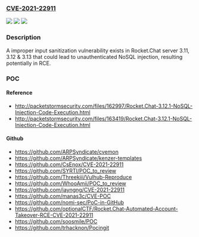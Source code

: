 ### [CVE-2021-22911](https://cve.mitre.org/cgi-bin/cvename.cgi?name=CVE-2021-22911)
![](https://img.shields.io/static/v1?label=Product&message=Rocket.Chat%20server&color=blue)
![](https://img.shields.io/static/v1?label=Version&message=n%2Fa&color=blue)
![](https://img.shields.io/static/v1?label=Vulnerability&message=Failure%20to%20Sanitize%20Special%20Elements%20into%20a%20Different%20Plane%20(Special%20Element%20Injection)%20(CWE-75)&color=brighgreen)

### Description

A improper input sanitization vulnerability exists in Rocket.Chat server 3.11, 3.12 & 3.13 that could lead to unauthenticated NoSQL injection, resulting potentially in RCE.

### POC

#### Reference
- http://packetstormsecurity.com/files/162997/Rocket.Chat-3.12.1-NoSQL-Injection-Code-Execution.html
- http://packetstormsecurity.com/files/163419/Rocket.Chat-3.12.1-NoSQL-Injection-Code-Execution.html

#### Github
- https://github.com/ARPSyndicate/cvemon
- https://github.com/ARPSyndicate/kenzer-templates
- https://github.com/CsEnox/CVE-2021-22911
- https://github.com/SYRTI/POC_to_review
- https://github.com/Threekiii/Vulhub-Reproduce
- https://github.com/WhooAmii/POC_to_review
- https://github.com/jayngng/CVE-2021-22911
- https://github.com/manas3c/CVE-POC
- https://github.com/nomi-sec/PoC-in-GitHub
- https://github.com/optionalCTF/Rocket.Chat-Automated-Account-Takeover-RCE-CVE-2021-22911
- https://github.com/soosmile/POC
- https://github.com/trhacknon/Pocingit

